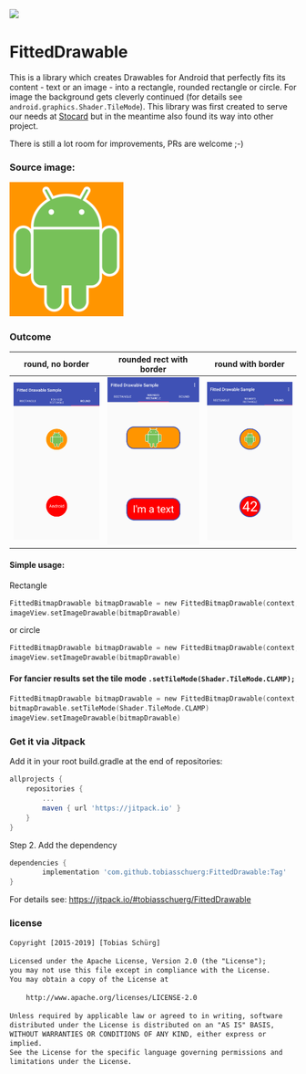 [![](https://jitpack.io/v/tobiasschuerg/FittedDrawable.svg)](https://jitpack.io/#tobiasschuerg/FittedDrawable)

# FittedDrawable
This is a library which creates Drawables for Android that perfectly fits its content - text or an image - into a rectangle, rounded rectangle or circle. For image the background gets cleverly continued (for details see `android.graphics.Shader.TileMode`). 
This library was first created to serve our needs at [Stocard](http://stocard.de) but in the meantime also found its way into other project.
 
 There is still a lot room for improvements, PRs are welcome ;-)

### Source image:
<img src="https://github.com/tobiasschuerg/FittedDrawable/raw/master/sample/src/main/res/drawable/android.png" width="200">

### Outcome
|  round, no border  |  rounded rect with border  |  round with border  |
|-----|-----|-----|
|<img src="https://github.com/tobiasschuerg/FittedDrawable/raw/master/previews/round.png"> | <img src="https://github.com/tobiasschuerg/FittedDrawable/raw/master/previews/rect_border.png"> | <img src="https://github.com/tobiasschuerg/FittedDrawable/raw/master/previews/42.png">


#### Simple usage:

Rectangle
```kotlin
FittedBitmapDrawable bitmapDrawable = new FittedBitmapDrawable(context, R.drawable.android, ROUND_RECTANGLE)
imageView.setImageDrawable(bitmapDrawable)
```
or circle
```kotlin
FittedBitmapDrawable bitmapDrawable = new FittedBitmapDrawable(context, R.drawable.android, ROUND)
imageView.setImageDrawable(bitmapDrawable)
```

#### For fancier results set the tile mode `.setTileMode(Shader.TileMode.CLAMP);` 

```kotlin
FittedBitmapDrawable bitmapDrawable = new FittedBitmapDrawable(context, R.drawable.android, ROUND_RECTANGLE)
bitmapDrawable.setTileMode(Shader.TileMode.CLAMP)
imageView.setImageDrawable(bitmapDrawable)

```

### Get it via Jitpack
Add it in your root build.gradle at the end of repositories:
```groovy
allprojects {
    repositories {
        ...
        maven { url 'https://jitpack.io' }
    }
}
```

Step 2. Add the dependency
```groovy
dependencies {
        implementation 'com.github.tobiasschuerg:FittedDrawable:Tag'
}
```

For details see: https://jitpack.io/#tobiasschuerg/FittedDrawable


### license

```
Copyright [2015-2019] [Tobias Schürg]

Licensed under the Apache License, Version 2.0 (the "License");
you may not use this file except in compliance with the License.
You may obtain a copy of the License at

    http://www.apache.org/licenses/LICENSE-2.0

Unless required by applicable law or agreed to in writing, software
distributed under the License is distributed on an "AS IS" BASIS,
WITHOUT WARRANTIES OR CONDITIONS OF ANY KIND, either express or implied.
See the License for the specific language governing permissions and
limitations under the License.
```

